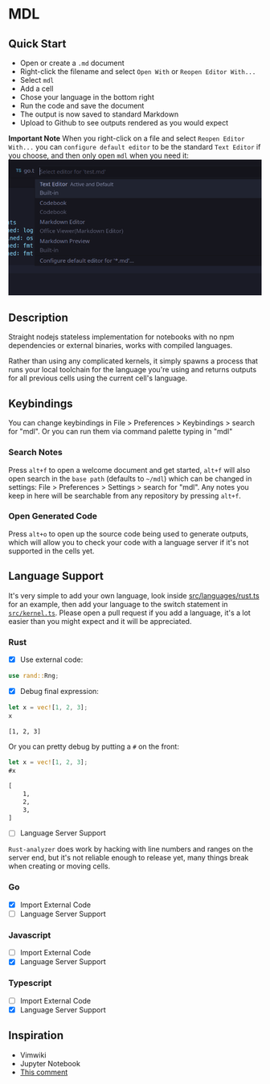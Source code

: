 # MDL 
## Quick Start
- Open or create a `.md` document
- Right-click the filename and select `Open With` or `Reopen Editor With...`
- Select `mdl`
- Add a cell
- Chose your language in the bottom right
- Run the code and save the document
- The output is now saved to standard Markdown
- Upload to Github to see outputs rendered as you would expect

__Important Note__
When you right-click on a file and select `Reopen Editor With...` you can `configure default editor` to be the standard `Text Editor` if you choose, and then only open `mdl` when you need it:
![reopen editor](reopen.png)

## Description
Straight nodejs stateless implementation for notebooks with no npm dependencies or external binaries, works with compiled languages.

Rather than using any complicated kernels, it simply spawns a process that runs your local toolchain for the language you're using and returns outputs for all previous cells using the current cell's language.

## Keybindings
You can change keybindings in File > Preferences > Keybindings > search for "mdl". Or you can run them via command palette typing in "mdl"

### Search Notes
Press `alt+f` to open a welcome document and get started, `alt+f` will also open search in the `base path` (defaults to `~/mdl`) which can be changed in settings: File > Preferences > Settings > search for "mdl". Any notes you keep in here will be searchable from any repository by pressing `alt+f`.

### Open Generated Code
Press `alt+o` to open up the source code being used to generate outputs, which will allow you to check your code with a language server if it's not supported in the cells yet.

## Language Support
It's very simple to add your own language, look inside [src/languages/rust.ts](https://github.com/jackos/mdl/blob/main/src/languages/rust.ts) for an example, then add your language to the switch statement in [`src/kernel.ts`](https://github.com/jackos/mdl/blob/main/src/kernel.ts). Please open a pull request if you add a language, it's a lot easier than you might expect and it will be appreciated.

### Rust       
- [x] Use external code:
```rust
use rand::Rng;
```

- [x] Debug final expression:
```rust
let x = vec![1, 2, 3];
x
```
```output
[1, 2, 3]
```

Or you can pretty debug by putting a `#` on the front:
```rust
let x = vec![1, 2, 3];
#x
```
```output
[
    1,
    2,
    3,
]
```

- [ ] Language Server Support

`Rust-analyzer` does work by hacking with line numbers and ranges on the server end, but it's not reliable enough to release yet, many things break when creating or moving cells.


### Go         
- [x] Import External Code
- [ ] Language Server Support

### Javascript 
- [ ] Import External Code
- [x] Language Server Support

### Typescript 
- [ ] Import External Code
- [x] Language Server Support

## Inspiration
- Vimwiki
- Jupyter Notebook
- [This comment](https://news.ycombinator.com/item?id=11042400)





